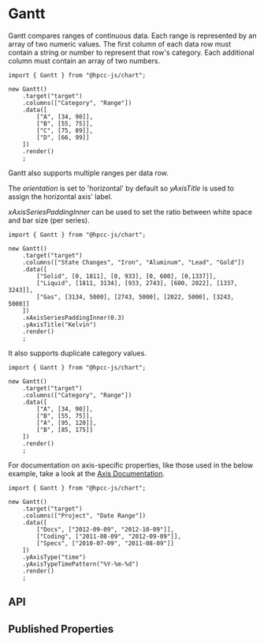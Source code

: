 # Gantt

<!--meta

-->

Gantt compares ranges of continuous data. Each range is represented by an array of two numeric values. The first column of each data row must contain a string or number to represent that row's category. Each additional column must contain an array of two numbers.

```sample-code
import { Gantt } from "@hpcc-js/chart";

new Gantt()
    .target("target")
    .columns(["Category", "Range"])
    .data([
        ["A", [34, 90]],
        ["B", [55, 75]],
        ["C", [75, 89]],
        ["D", [66, 99]]
    ])
    .render()
    ;
```

Gantt also supports multiple ranges per data row.

The _orientation_ is set to 'horizontal' by default so _yAxisTitle_ is used to assign the horizontal axis' label.

_xAxisSeriesPaddingInner_ can be used to set the ratio between white space and bar size (per series).

```sample-code
import { Gantt } from "@hpcc-js/chart";

new Gantt()
    .target("target")
    .columns(["State Changes", "Iron", "Aluminum", "Lead", "Gold"])
    .data([
        ["Solid", [0, 1811], [0, 933], [0, 600], [0,1337]],
        ["Liquid", [1811, 3134], [933, 2743], [600, 2022], [1337, 3243]],
        ["Gas", [3134, 5000], [2743, 5000], [2022, 5000], [3243, 5000]]
    ])
	.xAxisSeriesPaddingInner(0.3)
    .yAxisTitle("Kelvin")
    .render()
    ;
```

It also supports duplicate category values.

```sample-code
import { Gantt } from "@hpcc-js/chart";

new Gantt()
    .target("target")
    .columns(["Category", "Range"])
    .data([
        ["A", [34, 90]],
        ["B", [55, 75]],
        ["A", [95, 120]],
        ["B", [85, 175]]
    ])
    .render()
    ;
```

For documentation on axis-specific properties, like those used in the below example, take a look at the [Axis Documentation](./XYAxis.md).

```sample-code
import { Gantt } from "@hpcc-js/chart";

new Gantt()
    .target("target")
    .columns(["Project", "Date Range"])
    .data([
        ["Docs", ["2012-09-09", "2012-10-09"]],
        ["Coding", ["2011-08-09", "2012-09-09"]],
        ["Specs", ["2010-07-09", "2011-08-09"]]
    ])
    .yAxisType("time")
    .yAxisTypeTimePattern("%Y-%m-%d")
    .render()
    ;
```

## API

## Published Properties
```@hpcc-js/chart:Gantt
```
